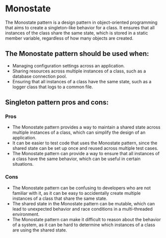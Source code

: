 # Monostate

The Monostate pattern is a design pattern in object-oriented programming that aims to create a singleton-like behavior for a class. It ensures that all instances of the class share the same state, which is stored in a static member variable, regardless of how many objects are created.

## The Monostate pattern should be used when:
-   Managing configuration settings across an application.
- Sharing resources across multiple instances of a class, such as a database connection pool.
- Ensuring that all instances of a class have the same state, such as a logger class that logs to a common file.

## Singleton pattern pros and cons:

### Pros
-   The Monostate pattern provides a way to maintain a shared state across multiple instances of a class, which can simplify the design of an application.
- It can be easier to test code that uses the Monostate pattern, since the shared state can be set up once and reused across multiple test cases.
- The Monostate pattern can provide a way to ensure that all instances of a class have the same behavior, which can be useful in certain situations.

### Cons
-  The Monostate pattern can be confusing to developers who are not familiar with it, as it can be easy to accidentally create multiple instances of a class that share the same state.
- The shared state in the Monostate pattern can be mutable, which can lead to unexpected behavior and race conditions in a multi-threaded environment.
- The Monostate pattern can make it difficult to reason about the behavior of a system, as it can be hard to determine which instances of a class are using the shared state.